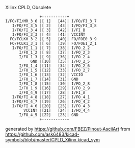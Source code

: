 Xilinx CPLD, Obsolete


	               +-----------+
	I/FO/FI/MR_3_6 |[ 1]   [44]| I/FO/FI_3_7
	   I/FO/FI_3_5 |[ 2]   [43]| I/FO/FI_3_8
	   I/FO/FI_3_4 |[ 3]   [42]| I/FI_B
	   I/FO/FI_3_3 |[ 4]   [41]| VCCINT
	  FO/FCLK0_3_2 |[ 5]   [40]| FO/FOE0_3_9
	  FO/FCLK1_3_1 |[ 6]   [39]| FO/FOE1_2_1
	   I/FO/FI_1_1 |[ 7]   [38]| I/FO_2_2
	      I/FO_1_2 |[ 8]   [37]| I/FO_2_3
	      I/FO_1_3 |[ 9]   [36]| I/FO_2_4
	           GND |[10]   [35]| I/FO_2_5
	      I/FO_1_4 |[11]   [34]| I/FO_2_6
	      I/FO_1_5 |[12]   [33]| I/FO_2_7
	      I/FO_1_6 |[13]   [32]| VCCIO
	      I/FO_1_7 |[14]   [31]| GND
	      I/FO_1_8 |[15]   [30]| I/FO_2_8
	      I/FO_1_9 |[16]   [29]| I/FO_2_9
	      I/FO_4_9 |[17]   [28]| I/FI_A
	   I/FO/FI_4_8 |[18]   [27]| I/FO_4_1
	   I/FO/FI_4_7 |[19]   [26]| I/FO_4_2
	   I/FO/FI_4_6 |[20]   [25]| I/FO_4_3
	        VCCINT |[21]   [24]| I/FO_4_4
	      I/FO_4_5 |[22]   [23]| GND
	               +-----------+


generated by https://github.com/FBEZ/Pinout-AsciiArt from https://github.com/ask6483/kicad-symbols/blob/master/CPLD_Xilinx.kicad_sym